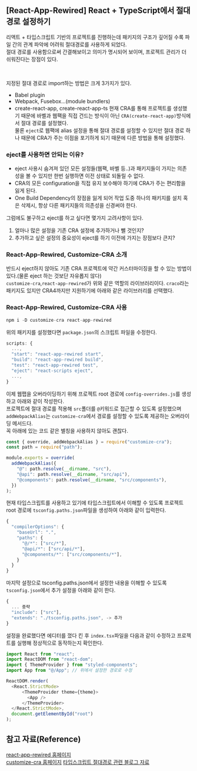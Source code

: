 ## [React-App-Rewired] React + TypeScript에서 절대 경로 설정하기
리액트 + 타입스크립트 기반의 프로젝트를 진행하는데 패키지의 구조가 깊어질 수록 파일 간의 관계 파악에 어려워 절대경로를 사용하게 되었다.    
절대 경로를 사용함으로써 간결해보이고 의미가 명시되어 보이며, 프로젝트 관리가 더 쉬워진다는 장점이 있다.   

<br/>

지정된 절대 경로로 import하는 방법은 크게 3가지가 있다.
  - Babel plugin
  - Webpack, Fusebox...(module bundlers)
  - create-react-app, create-react-app-ts
현재 CRA를 통해 프로젝트를 생성했기 때문에 바벨과 웹팩을 직접 건드는 방식이 아닌 `CRA(create-react-app)`방식에서 절대 경로를 설정했다.     
물론 `eject`로 웹팩에 alias 설정을 통해 절대 경로를 설정할 수 있지만 절대 경로 하나 때문에 CRA가 주는 이점을 포기하게 되기 때문에 다른 방법을 통해 설정했다.   

### eject를 사용하면 안되는 이유?
- eject 사용시 숨겨져 있던 모든 설정들(웹팩, 바벨 등..)과 패키지들이 가지는 의존성을 볼 수 있지만 한번 실행하면 이전 상태로 되돌릴 수 없다.    
- CRA의 모든 configuration을 직접 유지 보수해야 하기에 CRA가 주는 편리함을 잃게 된다.
- One Build Dependency의 장점을 잃게 되어 작업 도중 하나의 패키지를 설치 혹은 삭제시, 항상 다른 패키지들의 의존성을 신경써야 한다.   

그럼에도 불구하고 eject를 하고 싶다면 몇가지 고려사항이 있다.
  1. 얼마나 많은 설정을 기존 CRA 설정에 추가하거나 뺄 것인지?
  2. 추가하고 싶은 설정의 중요성이 eject를 하기 이전에 가지는 장점보다 큰지?

### React-App-Rewired, Customize-CRA 소개
반드시 eject하지 않아도 기존 CRA 프로젝트에 약간 커스터마이징을 할 수 있는 방법이 있다.(물론 eject 하는 것보단 자유롭지 않다)   
`customize-cra`,`react-app-rewired`가 위와 같은 역할의 라이브러리이다. `craco`라는 패키지도 있지만 CRA4까지만 지원하기에 아래와 같은 라이브러리를 선택했다.

### React-App-Rewired, Customize-CRA 사용
```js
npm i -D customize-cra react-app-rewired
```
위의 패키지를 설정했다면 `package.json`의 스크립트 파일을 수정한다.
```js
scripts: {
  ...,
  "start": "react-app-rewired start",
  "build": "react-app-rewired build",
  "test": "react-app-rewired test",
  "eject": "react-scripts eject",
  ...,
}
```
이제 웹팹을 오버라이딩하기 위해 프로젝트 root 경로에 `config-overrides.js`를 생성하고 아래와 같이 작성한다.   
프로젝트에 절대 경로를 적용해 `src`폴더를 `@`키워드로 접근할 수 있도록 설정했으며 `addWebpackAlias`는 `customize-cra`에서 경로를 설정할 수 있도록 제공하는 오버라이딩 메서드다.   
꼭 아래에 있는 코드 같은 별칭을 사용하지 않아도 괜찮다. 
```js
const { override, addWebpackAlias } = require("customize-cra");
const path = require("path");

module.exports = override(
  addWebpackAlias({
    "@": path.resolve(__dirname, "src"),
    "@api": path.resolve(__dirname, "src/api"),
    "@components": path.resolve(__dirname, "src/components"),
  })
);
```
현재 타입스크립트를 사용하고 있기에 타입스크립트에서 이해할 수 있도록 프로젝트 root 경로에 `tsconfig.paths.json`파일을 생성하여 아래와 같이 입력한다.
```js
{
  "compilerOptions": {
    "baseUrl": ".",
    "paths": {
      "@/*": ["src/*"],
      "@api/*": ["src/api/*"],
      "@components/*": ["src/components/*"],
    }
  }
}
```
마지막 설정으로 tsconfig.paths.json에서 설정한 내용을 이해할 수 있도록 `tsconfig.json`에서 추가 설정을 아래와 같이 한다.
```js
{
  ... 중략
  "include": ["src"],
  "extends": "./tsconfig.paths.json", -> 추가
}
```
설정을 완료했다면 에디터를 껐다 킨 후 `index.tsx`파일을 다음과 같이 수정하고 프로젝트를 실행해 정상적으로 동작하는지 확인한다.
```js
import React from "react";
import ReactDOM from "react-dom";
import { ThemeProvider } from "styled-components";
import App from "@/App"; // 위에서 설정한 경로로 수정

ReactDOM.render(
  <React.StrictMode>
      <ThemeProvider theme={theme}>
        <App />
      </ThemeProvider>
  </React.StrictMode>,
  document.getElementById("root")
);
```

## 참고 자료(Reference)
[react-app-rewired 홈페이지](https://github.com/timarney/react-app-rewired)     
[customize-cra 홈페이지](https://www.npmjs.com/package/customize-cra)
[타입스크립트 절대경로 관련 블로그 자료](https://velog.io/@hoo00nn/React-TypeScript-%ED%99%98%EA%B2%BD%EC%97%90%EC%84%9C-%EC%A0%88%EB%8C%80%EA%B2%BD%EB%A1%9C-%EC%82%AC%EC%9A%A9%ED%95%98%EA%B8%B0)
